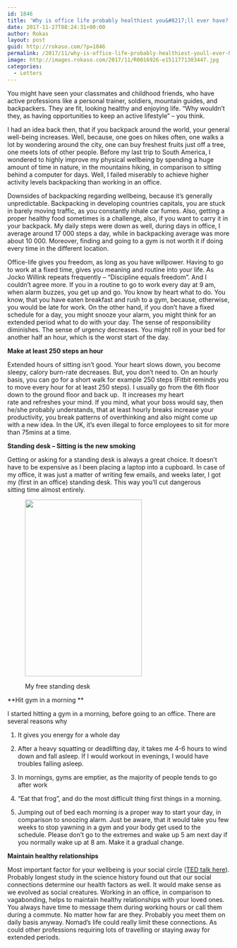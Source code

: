 ```yaml
---
id: 1846
title: 'Why is office life probably healthiest you&#8217;ll ever have?'
date: 2017-11-27T08:24:31+00:00
author: Rokas
layout: post
guid: http://rokaso.com/?p=1846
permalink: /2017/11/why-is-office-life-probably-healthiest-youll-ever-have/
image: http://images.rokaso.com/2017/11/R0016926-e1511771303447.jpg
categories:
  - Letters
---
```

You might have seen your classmates and childhood friends, who have active professions like a personal trainer, soldiers, mountain guides, and backpackers. They are fit, looking healthy and enjoying life. &#8220;Why wouldn&#8217;t they, as having opportunities to keep an active lifestyle&#8221; &#8211; you think.

I had an idea back then, that if you backpack around the world, your general well-being increases. Well, because, one goes on hikes often, one walks a lot by wondering around the city, one can buy freshest fruits just off a tree, one meets lots of other people. Before my last trip to South America, I wondered to highly improve my physical wellbeing by spending a huge amount of time in nature, in the mountains hiking, in comparison to sitting behind a computer for days. Well, I failed miserably to achieve higher activity levels backpacking than working in an office.

Downsides of backpacking regarding wellbeing, because it&#8217;s generally unpredictable. Backpacking in developing countries capitals, you are stuck in barely moving traffic, as you constantly inhale car fumes. Also, getting a proper healthy food sometimes is a challenge, also, if you want to carry it in your backpack. My daily steps were down as well, during days in office, I average around 17 000 steps a day, while in backpacking average was more about 10 000. Moreover, finding and going to a gym is not worth it if doing every time in the different location.

Office-life gives you freedom, as long as you have willpower. Having to go to work at a fixed time, gives you meaning and routine into your life. As Jocko Willink repeats frequently &#8211; &#8220;Discipline equals freedom&#8221;. And I couldn&#8217;t agree more. If you in a routine to go to work every day at 9 am, when alarm buzzes, you get up and go. You know by heart what to do. You know, that you have eaten breakfast and rush to a gym, because, otherwise, you would be late for work. On the other hand, if you don&#8217;t have a fixed schedule for a day, you might snooze your alarm, you might think for an extended period what to do with your day. The sense of responsibility diminishes. The sense of urgency decreases. You might roll in your bed for another half an hour, which is the worst start of the day.

**Make at least 250 steps an hour**

Extended hours of sitting isn&#8217;t good. Your heart slows down, you become sleepy, calory burn-rate decreases. But, you don&#8217;t need to. On an hourly basis, you can go for a short walk for example 250 steps (Fitbit reminds you to move every hour for at least 250 steps). I usually go from the 6th floor down to the ground floor and back up.  It increases my heart rate and refreshes your mind. If you mind, what your boss would say, then he/she probably understands, that at least hourly breaks increase your productivity, you break patterns of overthinking and also might come up with a new idea. In the UK, it&#8217;s even illegal to force employees to sit for more than 75mins at a time.

**Standing desk &#8211; Sitting is the new smoking**

Getting or asking for a standing desk is always a great choice. It doesn&#8217;t have to be expensive as I been placing a laptop into a cupboard. In case of my office, it was just a matter of writing few emails, and weeks later, I got my (first in an office) standing desk. This way you&#8217;ll cut dangerous sitting time almost entirely.<figure id="attachment_1871" aria-describedby="caption-attachment-1871" style="width: 265px" class="wp-caption alignnone">

[<img class="wp-image-1871 size-medium" src="http://images.rokaso.com/2017/11/R0016926-e1511771303447-265x400.jpg" alt="" width="265" height="400" srcset="http://images.rokaso.com/2017/11/R0016926-e1511771303447-265x400.jpg 265w, http://images.rokaso.com/2017/11/R0016926-e1511771303447-464x700.jpg 464w, http://images.rokaso.com/2017/11/R0016926-e1511771303447-768x1160.jpg 768w, http://images.rokaso.com/2017/11/R0016926-e1511771303447-662x1000.jpg 662w, http://images.rokaso.com/2017/11/R0016926-e1511771303447-370x559.jpg 370w, http://images.rokaso.com/2017/11/R0016926-e1511771303447-1040x1570.jpg 1040w, http://images.rokaso.com/2017/11/R0016926-e1511771303447-530x800.jpg 530w" sizes="(max-width: 265px) 100vw, 265px" />](http://images.rokaso.com/2017/11/R0016926-e1511771303447.jpg)<figcaption id="caption-attachment-1871" class="wp-caption-text">My free standing desk</figcaption></figure> 

**Hit gym in a morning **

I started hitting a gym in a morning, before going to an office. There are several reasons why

1) It gives you energy for a whole day

2) After a heavy squatting or deadlifting day, it takes me 4-6 hours to wind down and fall asleep. If I would workout in evenings, I would have troubles falling asleep.

3) In mornings, gyms are emptier, as the majority of people tends to go after work

4) &#8220;Eat that frog&#8221;, and do the most difficult thing first things in a morning.

5) Jumping out of bed each morning is a proper way to start your day, in comparison to snoozing alarm. Just be aware, that it would take you few weeks to stop yawning in a gym and your body get used to the schedule. Please don&#8217;t go to the extremes and wake up 5 am next day if you normally wake up at 8 am. Make it a gradual change.

**Maintain healthy relationships**

Most important factor for your wellbeing is your social circle ([TED talk here](https://www.ted.com/talks/robert_waldinger_what_makes_a_good_life_lessons_from_the_longest_study_on_happiness)). Probably longest study in the science history found out that our social connections determine our health factors as well. It would make sense as we evolved as social creatures. Working in an office, in comparison to vagabonding, helps to maintain healthy relationships with your loved ones. You always have time to message them during working hours or call them during a commute. No matter how far are they. Probably you meet them on daily basis anyway. Nomad&#8217;s life could really limit these connections. As could other professions requiring lots of travelling or staying away for extended periods.

&nbsp;
